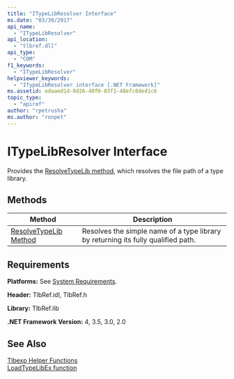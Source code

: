 ```yaml
---
title: "ITypeLibResolver Interface"
ms.date: "03/30/2017"
api_name: 
  - "ITypeLibResolver"
api_location: 
  - "tlbref.dll"
api_type: 
  - "COM"
f1_keywords: 
  - "ITypeLibResolver"
helpviewer_keywords: 
  - "ITypeLibResolver interface [.NET Framework]"
ms.assetid: edaaed1d-0d26-40f0-83f1-48efc0ded1c6
topic_type: 
  - "apiref"
author: "rpetrusha"
ms.author: "ronpet"
---
```

# ITypeLibResolver Interface
Provides the [ResolveTypeLib method](../../../../docs/framework/unmanaged-api/tlbexp/resolvetypelib-method.md), which resolves the file path of a type library.  

## Methods  


|Method|Description|  
|------------|-----------------|  
|[ResolveTypeLib Method](../../../../docs/framework/unmanaged-api/tlbexp/resolvetypelib-method.md)|Resolves the simple name of a type library by returning its fully qualified path.|  

## Requirements  
 **Platforms:** See [System Requirements](../../../../docs/framework/get-started/system-requirements.md).  

 **Header:** TlbRef.idl, TlbRef.h  

 **Library:** TlbRef.lib  

 **.NET Framework Version:** 4, 3.5, 3.0, 2.0  

## See Also  
 [Tlbexp Helper Functions](../../../../docs/framework/unmanaged-api/tlbexp/index.md)  
 [LoadTypeLibEx function](https://msdn.microsoft.com/library/windows/desktop/ms221249(v=vs.85).aspx)
